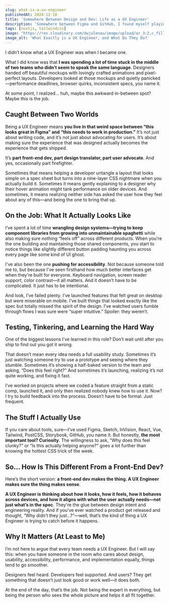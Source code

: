 ```yaml
---
slug: what-is-a-ux-engineer
publishedAt: 2024-12-18
title: 'Somewhere Between Design and Dev: Life as a UX Engineer'
description: 'Somewhere between Figma and GitHub, I found myself playing translator, firefighter, and design whisperer. This isn’t a definition—it’s a story about what it’s actually like to be the person making sure the user experience doesn’t get lost on the way to production.'
tags: [nuxtjs, tailwindcss]
image: "https://res.cloudinary.com/dwjulenau/image/upload/ar_3:2,c_fill,dpr_auto,f_auto,fl_progressive,q_auto/v1743962453/josh-portfolio/assets_task_01jr640wp5fhkbhaf2tvrataca_img_0.webp"
image_alt: 'What Exactly is a UX Engineer, and What Do They Do?'
---
```

I didn’t know what a UX Engineer was when I became one.

What I did know was that <strong>I was spending a lot of time stuck in the middle of two teams who didn’t seem to speak the same language</strong>. Designers handed off beautiful mockups with lovingly crafted animations and pixel-perfect layouts. Developers looked at those mockups and quietly panicked&mdash;performance deadlines, browser quirks, inconsistent specs, you name it.

At some point, I realized… huh, maybe this awkward in-between spot? Maybe this is the job.

## Caught Between Two Worlds
Being a UX Engineer means <strong>you live in that weird space between “this looks great in Figma” and “this needs to work in production.”</strong> It’s not just about writing code, and it’s not just about advocating for users. It’s about making sure the experience that was designed actually becomes the experience that gets shipped.

It’s <strong>part front-end dev, part design translator, part user advocate</strong>. And yes, occasionally part firefighter.

Sometimes that means helping a developer untangle a layout that looks simple on a spec sheet but turns into a nine-layer CSS nightmare when you actually build it. Sometimes it means gently explaining to a designer why their hover animation might tank performance on older devices. And sometimes, it means realizing neither side has asked the user how they feel about any of this&mdash;and being the one to bring that up.

## On the Job: What It Actually Looks Like
I’ve spent a lot of time <strong>wrangling design systems&mdash;trying to keep component libraries from growing into unmaintainable spaghetti</strong> while also making sure nothing “feels off” across different products. When you're the one building and maintaining those shared components, you start to notice things like slightly different button padding haunting you across every page like some kind of UI ghost.

I've also been the one <strong>pushing for accessibility</strong>. Not because someone told me to, but because I've seen firsthand how much better interfaces get when they're built for everyone. Keyboard navigation, screen reader support, color contrast&mdash;it all matters. And it doesn’t have to be complicated. It just has to be intentional.

And look, I’ve failed plenty. I’ve launched features that felt great on desktop but were miserable on mobile. I’ve built things that looked exactly like the spec but totally missed the spirit of the design. I’ve watched users fumble through flows I was sure were “super intuitive.” Spoiler: they weren’t.

## Testing, Tinkering, and Learning the Hard Way
One of the biggest lessons I’ve learned in this role? Don’t wait until after you ship to find out you got it wrong.

That doesn’t mean every idea needs a full usability study. Sometimes it’s just watching someone try to use a prototype and seeing where they stumble. Sometimes it’s showing a half-baked version to the team and asking, “Does this feel right?” And sometimes it’s launching, realizing it’s not quite working, and fixing it fast.

I’ve worked on projects where we coded a feature straight from a static comp, launched it, and only then realized nobody knew how to use it. Now? I try to build feedback into the process. Doesn’t have to be formal. Just frequent.

## The Stuff I Actually Use
If you care about tools, sure&mdash;I’ve used Figma, Sketch, InVision, React, Vue, Tailwind, PostCSS, Storybook, GitHub, you name it. But honestly, <strong>the most important tool? Curiosity</strong>. The willingness to ask, “Why does this feel clunky?” or “Is this actually helping anyone?” goes a lot further than knowing the hottest CSS trick of the week.

## So… How Is This Different From a Front-End Dev?
Here’s the short version: <strong>a front-end dev makes the thing. A UX Engineer makes sure the thing makes sense</strong>.

<strong>A UX Engineer is thinking about how it looks, how it feels, how it behaves across devices, and how it aligns with what the user actually needs&mdash;not just what’s in the spec</strong>. They're the glue between design intent and engineering reality. And if you’ve ever watched a product get released and thought, “Why didn’t they just…?”&mdash;well, that’s the kind of thing a UX Engineer is trying to catch before it happens.

## Why It Matters (At Least to Me)
I’m not here to argue that every team needs a UX Engineer. But I will say this: when you have someone in the room who cares about design, usability, accessibility, performance, and implementation equally, things tend to go smoother.

Designers feel heard. Developers feel supported. And users? They get something that doesn’t just look good or work well&mdash;it does both.

At the end of the day, that’s the job. Not being the expert in everything, but being the person who sees the whole picture and helps it all fit together.
